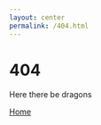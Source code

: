 ```yaml
---
layout: center
permalink: /404.html
---
```


# 404

Here there be dragons

<div class="mt3">
  <a href="{{ site.baseurl }}/" class="button button-blue button-big">Home</a>
</div>
